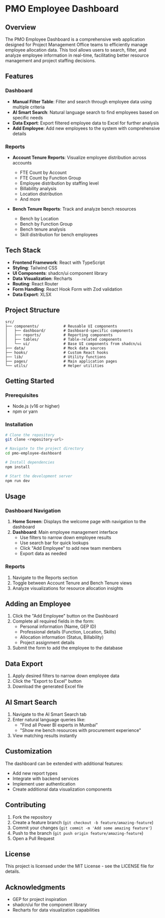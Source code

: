 
# PMO Employee Dashboard

## Overview

The PMO Employee Dashboard is a comprehensive web application designed for Project Management Office teams to efficiently manage employee allocation data. This tool allows users to search, filter, and analyze employee information in real-time, facilitating better resource management and project staffing decisions.

## Features

### Dashboard
- **Manual Filter Table**: Filter and search through employee data using multiple criteria
- **AI Smart Search**: Natural language search to find employees based on specific needs
- **Data Export**: Export filtered employee data to Excel for further analysis
- **Add Employee**: Add new employees to the system with comprehensive details

### Reports
- **Account Tenure Reports**: Visualize employee distribution across accounts
  - FTE Count by Account
  - FTE Count by Function Group
  - Employee distribution by staffing level
  - Billability analysis
  - Location distribution
  - And more

- **Bench Tenure Reports**: Track and analyze bench resources
  - Bench by Location
  - Bench by Function Group
  - Bench tenure analysis
  - Skill distribution for bench employees

## Tech Stack

- **Frontend Framework**: React with TypeScript
- **Styling**: Tailwind CSS
- **UI Components**: shadcn/ui component library
- **Data Visualization**: Recharts
- **Routing**: React Router
- **Form Handling**: React Hook Form with Zod validation
- **Data Export**: XLSX

## Project Structure

```
src/
├── components/           # Reusable UI components
│   ├── dashboard/        # Dashboard-specific components
│   ├── reports/          # Reporting components
│   ├── tables/           # Table-related components
│   └── ui/               # Base UI components from shadcn/ui
├── data/                 # Mock data sources
├── hooks/                # Custom React hooks
├── lib/                  # Utility functions
├── pages/                # Main application pages
└── utils/                # Helper utilities
```

## Getting Started

### Prerequisites
- Node.js (v16 or higher)
- npm or yarn

### Installation

```bash
# Clone the repository
git clone <repository-url>

# Navigate to the project directory
cd pmo-employee-dashboard

# Install dependencies
npm install

# Start the development server
npm run dev
```

## Usage

### Dashboard Navigation

1. **Home Screen**: Displays the welcome page with navigation to the dashboard
2. **Dashboard**: Main employee management interface
   - Use filters to narrow down employee results
   - Use search bar for quick lookups
   - Click "Add Employee" to add new team members
   - Export data as needed

### Reports

1. Navigate to the Reports section
2. Toggle between Account Tenure and Bench Tenure views
3. Analyze visualizations for resource allocation insights

## Adding an Employee

1. Click the "Add Employee" button on the Dashboard
2. Complete all required fields in the form:
   - Personal information (Name, GEP ID)
   - Professional details (Function, Location, Skills)
   - Allocation information (Status, Billability)
   - Project assignment details
3. Submit the form to add the employee to the database

## Data Export

1. Apply desired filters to narrow down employee data
2. Click the "Export to Excel" button
3. Download the generated Excel file

## AI Smart Search

1. Navigate to the AI Smart Search tab
2. Enter natural language queries like:
   - "Find all Power BI experts in Mumbai"
   - "Show me bench resources with procurement experience"
3. View matching results instantly

## Customization

The dashboard can be extended with additional features:

- Add new report types
- Integrate with backend services
- Implement user authentication
- Create additional data visualization components

## Contributing

1. Fork the repository
2. Create a feature branch (`git checkout -b feature/amazing-feature`)
3. Commit your changes (`git commit -m 'Add some amazing feature'`)
4. Push to the branch (`git push origin feature/amazing-feature`)
5. Open a Pull Request

## License

This project is licensed under the MIT License - see the LICENSE file for details.

## Acknowledgments

- GEP for project inspiration
- shadcn/ui for the component library
- Recharts for data visualization capabilities
